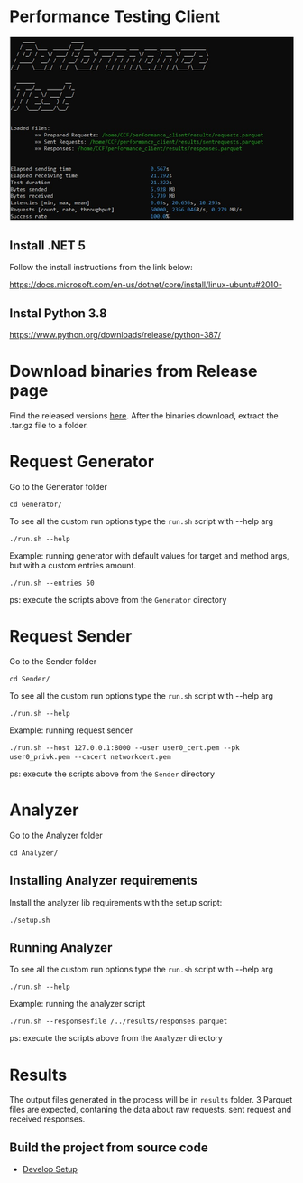 # Performance Testing Client

![Screenshot](docs/test_result.jpg)

## Install .NET 5 

Follow the install instructions from the link below:

https://docs.microsoft.com/en-us/dotnet/core/install/linux-ubuntu#2010-

## Instal Python 3.8

https://www.python.org/downloads/release/python-387/

# Download binaries from Release page

Find the released versions [here](https://github.com/WillAllmeida/performance_client/releases). After the binaries download, extract the .tar.gz file to a folder.

# Request Generator
Go to the Generator folder
```
cd Generator/
```

To see all the custom run options type the ``run.sh`` script with --help arg
```
./run.sh --help
```
Example: running generator with default values for target and method args, but with a custom entries amount.
```
./run.sh --entries 50
```

ps: execute the scripts above from the ``Generator`` directory

# Request Sender
Go to the Sender folder
```
cd Sender/
```

To see all the custom run options type the ``run.sh`` script with --help arg
```
./run.sh --help
```

Example: running request sender
```
./run.sh --host 127.0.0.1:8000 --user user0_cert.pem --pk user0_privk.pem --cacert networkcert.pem
```

ps: execute the scripts above from the ``Sender`` directory

# Analyzer

Go to the Analyzer folder
```
cd Analyzer/
```

## Installing Analyzer requirements
Install the analyzer lib requirements with the setup script:
```
./setup.sh
```

## Running Analyzer
To see all the custom run options type the ``run.sh`` script with --help arg
```
./run.sh --help
```
Example: running the analyzer script
```
./run.sh --responsesfile /../results/responses.parquet
```

ps: execute the scripts above from the ``Analyzer`` directory

# Results

The output files generated in the process will be in ``results`` folder. 3 Parquet files are expected, contaning the data about raw requests, sent request and received responses.


## Build the project from source code

- [Develop Setup](docs/developsetup.md)
